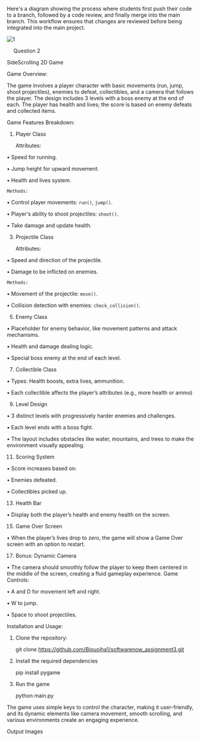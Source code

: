 
Here's a diagram showing the process where students first push their code to a branch, followed by a code review, and finally merge into the main branch. This workflow ensures that changes are reviewed before being integrated into the main project.  


![1](https://github.com/user-attachments/assets/3a4e8ab6-136c-4ab0-b41b-59a81ce66eef)


 
 

 
 


 
Question 2

SideScrolling 2D Game


 Game Overview:
 
The game involves a player character with basic movements (run, jump, shoot projectiles), enemies to defeat, collectibles, and a camera that follows the player. The design includes 3 levels with a boss enemy at the end of each. The player has health and lives; the score is based on enemy defeats and collected items.

 Game Features Breakdown:
 
 1. Player Class
    
    Attributes:
    
•	Speed for running.

•	Jump height for upward movement.

•	Health and lives system.

    Methods: 
    
•	Control player movements: `run()`, `jump()`.

•	Player's ability to shoot projectiles: `shoot()`.

•	Take damage and update health.

 3. Projectile Class
    
    Attributes:
    
•	Speed and direction of the projectile.

•	Damage to be inflicted on enemies.

    Methods:
    
•	Movement of the projectile: `move()`.

•	Collision detection with enemies: `check_collision()`.

 5. Enemy Class
    
•	Placeholder for enemy behavior, like movement patterns and attack mechanisms.

•	Health and damage dealing logic.

•	Special boss enemy at the end of each level.

 7. Collectible Class
    
•	Types: Health boosts, extra lives, ammunition.

•	Each collectible affects the player’s attributes (e.g., more health or ammo)

 9. Level Design
     
•	3 distinct levels with progressively harder enemies and challenges.

•	Each level ends with a boss fight.

•	The layout includes obstacles like water, mountains, and trees to make the environment visually appealing.

 11. Scoring System
     
•	Score increases based on:

•	Enemies defeated.

•	Collectibles picked up.


 13. Health Bar
     
•	Display both the player’s health and enemy health on the screen.

 15. Game Over Screen
     
•	When the player’s lives drop to zero, the game will show a Game Over screen with an option to restart.


 17. Bonus: Dynamic Camera
     
•	The camera should smoothly follow the player to keep them centered in the middle of the screen, creating a fluid gameplay experience.
 Game Controls:
 
•	A and D for movement left and right.

•	W to jump.

•	Space to shoot projectiles.


 Installation and Usage:
 
   1. Clone the repository:
      
      git clone https://github.com/Bipuojha1/softwarenow_assignment3.git
     
   3. Install the required dependencies
      
      pip install pygame
      
   5. Run the game
      
      python main.py
      

The game uses simple keys to control the character, making it user-friendly, and its dynamic elements like camera movement, smooth scrolling, and various environments create an engaging experience.



Output Images	
 
 
 
 

